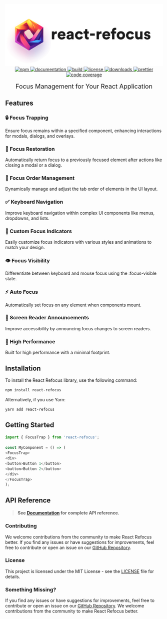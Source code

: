 
<div align="center">
  <a href="https://react-refocus.mallikcheripally.com/">
    <picture>
      <source srcset="https://raw.githubusercontent.com/mallikcheripally/react-refocus/main/assets/images/github-poster-dark-theme.png" media="(prefers-color-scheme: dark)">
      <img src="https://raw.githubusercontent.com/mallikcheripally/react-refocus/main/assets/images/github-poster.png" alt="react-refocus">
    </picture>
  </a>
</div>

<div align="center">
  <a href="https://www.npmjs.com/package/react-refocus">
    <img alt="npm" src="https://img.shields.io/npm/v/react-refocus.svg" />
  </a>
  <a href="https://react-refocus.mallikcheripally.com">
    <img alt="documentation" src="https://img.shields.io/badge/Visit-Documentation-js.svg" />
  </a>
  <a href="https://github.com/mallikcheripally/react-refocus/actions">
    <img alt="build" src="https://img.shields.io/github/actions/workflow/status/mallikcheripally/react-refocus/ci.yml" />
  </a>
  <a href="https://github.com/mallikcheripally/react-refocus/blob/main/LICENSE">
    <img alt="license" src="https://img.shields.io/npm/l/react-refocus.svg" />
  </a>
  <a href="https://www.npmjs.com/package/react-refocus">
    <img alt="downloads" src="https://img.shields.io/npm/dm/react-refocus.svg" />
  </a>
  <a href="https://github.com/prettier/prettier">
    <img alt="prettier" src="https://img.shields.io/badge/code_style-prettier-ff69b4.svg" />
  </a>
  <a href="https://codecov.io/gh/mallikcheripally/react-refocus">
    <img alt="code coverage" src="https://codecov.io/gh/mallikcheripally/react-refocus/branch/main/graph/badge.svg" />
  </a>
</div>
<br />

<div align="center" style="font-size: 20px">
Focus Management for Your React Application
</div>

## Features

### 🔒 Focus Trapping
<p>Ensure focus remains within a specified component, enhancing interactions for modals, dialogs, and overlays.</p>

### 🔄 Focus Restoration
<p>Automatically return focus to a previously focused element after actions like closing a modal or a dialog.</p>

### 🧭 Focus Order Management
<p>Dynamically manage and adjust the tab order of elements in the UI layout.</p>

### ✅ Keyboard Navigation
<p>Improve keyboard navigation within complex UI components like menus, dropdowns, and lists.</p>

### 🎨 Custom Focus Indicators
<p>Easily customize focus indicators with various styles and animations to match your design.</p>

### 👁️ Focus Visibility
<p>Differentiate between keyboard and mouse focus using the :focus-visible state.</p>

### ⚡️ Auto Focus
<p>Automatically set focus on any element when components mount.</p>

### 📢 Screen Reader Announcements
<p>Improve accessibility by announcing focus changes to screen readers.</p>

### 🚀 High Performance
<p>Built for high performance with a minimal footprint.</p>


## Installation

To install the React Refocus library, use the following command:

```bash
npm install react-refocus
```

Alternatively, if you use Yarn:

```bash
yarn add react-refocus
```

## Getting Started

```javascript
import { FocusTrap } from 'react-refocus';

const MyComponent = () => (
<FocusTrap>
<div>
<button>Button 1</button>
<button>Button 2</button>
</div>
</FocusTrap>
);
```

## API Reference

> #### See **[Documentation](https://reactrefocus.mallikcheripally.com)** for complete API reference.

### Contributing

We welcome contributions from the community to make React Refocus better. If you find any issues or have suggestions for improvements, feel free to contribute or open an issue on our [GitHub Repository](https://github.com/mallikcheripally/react-refocus).

### License

This project is licensed under the MIT License - see the [LICENSE](./LICENSE) file for details.

### Something Missing?

If you find any issues or have suggestions for improvements, feel free to contribute or open an issue on our [GitHub Repository](https://github.com/mallikcheripally/react-refocus). We welcome contributions from the community to make React Refocus better.
